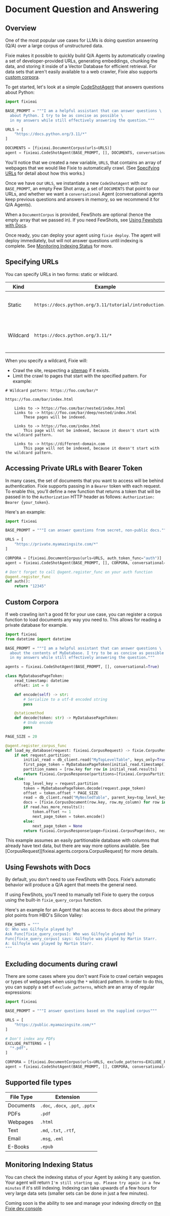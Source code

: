 # Document Question and Answering

## Overview

One of the most popular use cases for LLMs is doing question answering (Q/A) over a large corpus of unstructured data.

Fixie makes it possible to quickly build Q/A Agents by automatically crawling a set of developer-provided URLs, generating embeddings, chunking the data, and storing it inside of a Vector Database for efficient retrieval. For data sets that aren't easily available to a web crawler, Fixie also supports [custom corpora](#custom-corpora).

To get started, let's look at a simple [CodeShotAgent](/agents/#CodeShotAgent) that answers questions about Python:

```python
import fixieai

BASE_PROMPT = """I am a helpful assistant that can answer questions \
  about Python. I try to be as concise as possible \
  in my answers while still effectively answering the question."""

URLS = [
    "https://docs.python.org/3.11/*"
]

DOCUMENTS = [fixieai.DocumentCorpus(urls=URLS)]
agent = fixieai.CodeShotAgent(BASE_PROMPT, [], DOCUMENTS, conversational=True)
```

You'll notice that we created a new variable, `URLS`, that contains an array of webpages that we would like Fixie to automatically crawl. (See [Specifying URLs](#specifying-urls) for detail about how this works.)

Once we have our `URLS`, we instantiate a new `CodeShotAgent` with our `BASE_PROMPT`, an empty Few Shot array, a set of `DOCUMENTS` that point to our URLs, and whether we want a `conversational` Agent (conversational agents keep previous questions and answers in memory, so we recommend it for Q/A Agents).

When a `DocumentCorpus` is provided, FewShots are optional (hence the empty array that we passed in). If you need FewShots, see [Using Fewshots with Docs](#using-fewshots-with-docs).

Once ready, you can deploy your agent using `fixie deploy`. The agent will deploy immediately, but will not answer questions until indexing is complete. See [Monitoring Indexing Status](#monitoring-indexing-status) for more.

## Specifying URLs

You can specify URLs in two forms: static or wildcard.

| Kind     | Example                                                   | Use-case                                         |
| -------- | --------------------------------------------------------- | ------------------------------------------------ |
| Static   | `https://docs.python.org/3.11/tutorial/introduction.html` | Index only the specified URL.                    |
| Wildcard | `https://docs.python.org/3.11/*`                          | Index the specified URL and all of its subpages. |

When you specify a wildcard, Fixie will:

- Crawl the site, respecting a [sitemap](https://developers.google.com/search/docs/crawling-indexing/sitemaps/overview#:~:text=A%20sitemap%20is%20a%20file,crawl%20your%20site%20more%20efficiently.) if it exists.
- Limit the crawl to pages that start with the specified pattern. For example:

```
# Wildcard pattern: https://foo.com/bar/*

https://foo.com/bar/index.html

    Links to -> https://foo.com/bar/nested/index.html
    Links to -> https://foo.com/bar/deep/nested/index.html
        These pages will be indexed.

    Links to -> https://foo.com/index.html
        This page will not be indexed, because it doesn't start with the wildcard pattern.

    Links to -> https://different-domain.com
        This page will not be indexed, because it doesn't start with the wildcard pattern.
```

## Accessing Private URLs with Bearer Token

In many cases, the set of documents that you want to access will be behind authentication. Fixie supports passing in a `Bearer` token with each request. To enable this, you'll define a new function that returns a token that will be passed in to the `Authorization` HTTP header as follows: `Authorization: Bearer {your_token}`.

Here's an example:

```python
import fixieai

BASE_PROMPT = """I can answer questions from secret, non-public docs."""

URLS = [
    "https://private.myamazingsite.com/*"
]

CORPORA = [fixieai.DocumentCorpus(urls=URLS, auth_token_func="auth")]
agent = fixieai.CodeShotAgent(BASE_PROMPT, [], CORPORA, conversational=True)

# Don't forget to call @agent.register_func on your auth function
@agent.register_func
def auth():
    return "12345"
```

## Custom Corpora

If web crawling isn't a good fit for your use case, you can register a corpus function to load documents any way you need to. This allows for reading a private database for example.

```python
import fixieai
from datetime import datetime

BASE_PROMPT = """I am a helpful assistant that can answer questions \
  about the contents of MyDatabase. I try to be as concise as possible \
  in my answers while still effectively answering the question."""

agents = fixieai.CodeShotAgent(BASE_PROMPT, [], conversational=True)

class MyDatabasePageToken:
    read_timestamp: datetime
    offset: int = 0

    def encode(self) -> str:
        # Serialize to a utf-8 encoded string
        pass

    @staticmethod
    def decode(token: str) -> MyDatabasePageToken:
        # Undo encode
        pass

PAGE_SIZE = 20

@agent.register_corpus_func
def load_my_database(request: fixieai.CorpusRequest) -> fixie.CorpusResponse:
    if not request.partition:
        initial_read = db_client.read("MyTopLevelTable", keys_only=True)
        first_page_token = MyDatabasePageToken(initial_read.timestamp())
        partition_names = [row.key for row in initial_read.results]
        return fixieai.CorpusResponse(partitions=[fixieai.CorpusPartition(name, first_page_token) for name in partition_names])
    else:
        top_level_key = request.partition
        token = MyDatabasePageToken.decode(request.page_token)
        offset = token.offset * PAGE_SIZE
        read = db_client.read("MyNestedTable", parent_key=top_level_key, limit=PAGE_SIZE, offset=offset, read_timestamp=token.read_timestamp)
        docs = [fixie.CorpusDocument(row.key, row.my_column) for row in read.results]
        if read.has_more_results():
            token.offset += 1
            next_page_token = token.encode()
        else:
            next_page_token = None
        return fixieai.CorpusResponse(page=fixieai.CorpusPage(docs, next_page_token))
```

This example assumes an easily partitionable database with columns that already have text data, but there are way more options available. See [CorpusRequest][fixieai.agents.corpora.CorpusRequest] for more details.

## Using Fewshots with Docs

By default, you don't need to use FewShots with Docs. Fixie's automatic behavior will produce a Q/A agent that meets the general need.

If using FewShots, you'll need to manually tell Fixie to query the corpus using the built-in `fixie_query_corpus` function.

Here's an example for an Agent that has access to docs about the primary plot points from HBO's Silicon Valley:

```python
FEW_SHOTS = """
Q: Who was Gilfoyle played by?
Ask Func[fixie_query_corpus]: Who was Gilfoyle played by?
Func[fixie_query_corpus] says: Gilfoyle was played by Martin Starr.
A: Gilfoyle was played by Martin Starr.
"""
```

## Excluding documents during crawl

There are some cases where you don't want Fixie to crawl certain wepages or types of webpages when using the `*` wildcard pattern. In order to do this, you can supply a set of `exclude_patterns`, which are an array of regular expressions:

```python
import fixieai

BASE_PROMPT = """I answer questions based on the supplied corpus"""

URLS = [
    "https://public.myamazingsite.com/*"
]

# Don't index any PDFs
EXCLUDE_PATTERNS = [
  "*.pdf",
]

CORPORA = [fixieai.DocumentCorpus(urls=URLS, exclude_patterns=EXCLUDE_PATTERNS)]
agent = fixieai.CodeShotAgent(BASE_PROMPT, [], CORPORA, conversational=True)
```

## Supported file types

| File Type | Extension                        |
| --------- | -------------------------------- |
| Documents | `.doc`, `.docx`, `.ppt`, `.pptx` |
| PDFs      | `.pdf`                           |
| Webpages  | `.html`                          |
| Text      | `.md`, `.txt`, `.rtf`,           |
| Email     | `.msg`, `.eml`                   |
| E-Books   | `.epub`                          |

## Monitoring Indexing Status

You can check the indexing status of your Agent by asking it any question. Your agent will return `I'm still starting up. Please try again in a few minutes` if it's still indexing. Indexing can take upwards of a few hours for very large data sets (smaller sets can be done in just a few minutes).

Coming soon is the ability to see and manage your indexing directly on [the Fixie dev console](https://app.fixie.ai).
